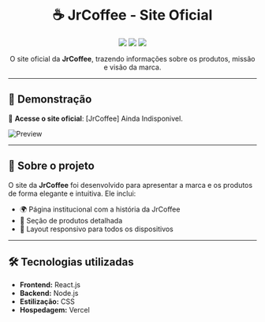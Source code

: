 <h1 align="center">☕ JrCoffee - Site Oficial</h1>

<p align="center">
  <img src="https://img.shields.io/badge/Status-Online-success?style=flat-square">
  <img src="https://img.shields.io/github/languages/top/Brunoso0/JrCoffee?style=flat-square">
  <img src="https://img.shields.io/github/last-commit/Brunoso0/JrCoffee?style=flat-square">
</p>

<p align="center">
  O site oficial da <strong>JrCoffee</strong>, trazendo informações sobre os produtos, missão e visão da marca.
</p>

---

## 🚀 Demonstração

🔗 **Acesse o site oficial**: [JrCoffee] Ainda Indisponivel.

![Preview](.src/assets/preview.png) <!-- Atualize com o caminho correto da imagem -->

---

## 🌟 Sobre o projeto

O site da **JrCoffee** foi desenvolvido para apresentar a marca e os produtos de forma elegante e intuitiva. Ele inclui:

- 🌍 Página institucional com a história da JrCoffee  
- 🛒 Seção de produtos detalhada  
- 📱 Layout responsivo para todos os dispositivos  

---

## 🛠️ Tecnologias utilizadas

- **Frontend:** React.js  
- **Backend:** Node.js   
- **Estilização:** CSS  
- **Hospedagem:** Vercel  

